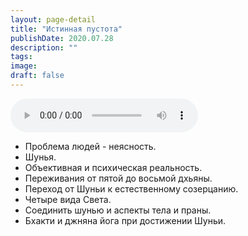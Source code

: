 ```yaml
---
layout: page-detail
title: "Истинная пустота"
publishDate: 2020.07.28
description: ""
tags:
image:
draft: false
---
```


<audio title="2020.07.28 - Истинная пустота.mp3" src="https://filer-api.advayta.org/v1.0/public/files/73160" controls=""></audio>

* Проблема людей - неясность.
* Шунья.
* Объективная и психическая реальность.
* Переживания от пятой до восьмой дхьяны.
* Переход от Шуньи к естественному созерцанию.
* Четыре вида Света.
* Соединить шунью и аспекты тела и праны.
* Бхакти и джняна йога при достижении Шуньи.

  
